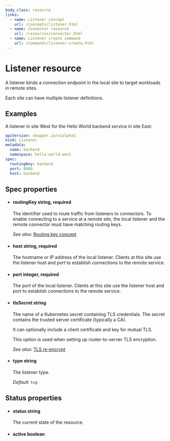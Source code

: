 ```yaml
---
body_class: resource
links:
  - name: Listener concept
    url: /concepts/listener.html
  - name: Connector resource
    url: /resources/connector.html
  - name: Listener create command
    url: /commands/listener-create.html
---
```


# Listener resource

<section>

A listener binds a connection endpoint in the local site to
target workloads in remote sites.

Each site can have multiple listener definitions.

</section>

<section>

## Examples

A listener in site West for the Hello World backend service
in site East:

~~~ yaml
apiVersion: skupper.io/v1alpha1
kind: Listener
metadata:
  name: backend
  namespace: hello-world-west
spec:
  routingKey: backend
  port: 8080
  host: backend
~~~

</section>

<section>

## Spec properties

- <h4 id="routingkey">routingKey <span class="property-info">string, required</span></h4>

  The identifier used to route traffic from listeners to
  connectors.  To enable connecting to a service at a
  remote site, the local listener and the remote connector
  must have matching routing keys.

  _See also:_ [Routing key concept]({{site_prefix}}/concepts/routing-key.html)

- <h4 id="host">host <span class="property-info">string, required</span></h4>

  The hostname or IP address of the local listener.  Clients
  at this site use the listener host and port to
  establish connections to the remote service.

- <h4 id="port">port <span class="property-info">integer, required</span></h4>

  The port of the local listener.  Clients at this site use
  the listener host and port to establish connections to
  the remote service.

- <h4 id="tlssecret">tlsSecret <span class="property-info">string</span></h4>

  The name of a Kubernetes secret containing TLS
  credentials.  The secret contains the trusted server
  certificate (typically a CA).
  
  It can optionally include a client certificate and key for
  mutual TLS.
  
  This option is used when setting up router-to-server TLS
  encryption.

  _See also:_ [TLS re-encrypt]({{site_prefix}})

- <h4 id="type">type <span class="property-info">string</span></h4>

  The listener type.

  _Default:_ `tcp`

</section>

<section>

## Status properties

- <h4 id="status">status <span class="property-info">string</span></h4>

  The current state of the resource.

- <h4 id="active">active <span class="property-info">boolean</span></h4>

</section>
